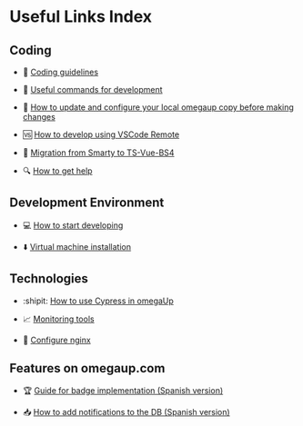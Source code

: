 # Useful Links Index  
## Coding  
- 📝 [Coding guidelines](https://github.com/omegaup/omegaup/blob/main/frontend/www/docs/Coding-guidelines.md)  

- :100: [Useful commands for development](https://github.com/omegaup/omegaup/blob/main/frontend/www/docs/Useful-Commands-for-Development.md)

- :beginner: [How to update and configure your local omegaup copy before making changes](https://github.com/omegaup/omegaup/blob/main/frontend/www/docs/How-to-Update-Your-Local-Copy-of-omegaup-Before-Making-Changes.md)  

- 🆚 [How to develop using VSCode Remote](https://github.com/omegaup/omegaup/blob/main/frontend/www/docs/How-to-develop-using-VSCode-Remote.md)  

- 🔧 [Migration from Smarty to TS-Vue-BS4](https://github.com/omegaup/omegaup/blob/main/frontend/www/docs/Guidelines-to-Follow-Migrating-from-Smarty-to-TypeScript-Vue-Bootstrap.md)  

- :mag: [How to get help](https://github.com/omegaup/omegaup/blob/main/frontend/www/docs/How-to-Get-Help.md)  

## Development Environment  
- :computer: [How to start developing](https://github.com/omegaup/omegaup/blob/main/frontend/www/docs/Development-Environment-Setup-Process.md) 

- ⬇️ [Virtual machine installation](https://github.com/omegaup/omegaup/blob/main/frontend/www/docs/Virtual-machine-installation.md)  

## Technologies  
- :shipit: [How to use Cypress in omegaUp](https://github.com/omegaup/omegaup/blob/main/frontend/www/docs/How-to-use-Cypress-in-omegaUp.md)  

- :chart_with_upwards_trend: [Monitoring tools](https://github.com/omegaup/omegaup/blob/main/frontend/www/docs/Monitoring-Tools.md)

- 🔗 [Configure nginx](https://github.com/omegaup/omegaup/blob/main/frontend/www/docs/Configure-nginx.md)  

## Features on omegaup.com  
- :trophy: [Guide for badge implementation (Spanish version)](https://github.com/omegaup/omegaup/blob/main/frontend/www/docs/Guía-para-la-Implementación-de-Insignias-en-omegaUp.md)

- :inbox_tray: [How to add notifications to the DB (Spanish version)](https://github.com/omegaup/omegaup/blob/main/frontend/www/docs/Cómo-agregar-nuevas-notificaciones.md)